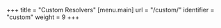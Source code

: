 +++
title = "Custom Resolvers"
[menu.main]
  url = "/custom/"
  identifier = "custom"
  weight = 9
+++